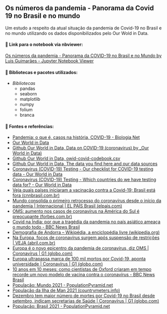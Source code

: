 ## Os números da pandemia - Panorama da Covid 19 no Brasil e no mundo

Um estudo a respeito da atual situação da pandemia de Covid-19 no Brasil e no mundo utilizando os dados disponibilizados pelo Our Wold in Data.

#### 🔗  Link para o notebook via nbviewer:

[Os números da pandemia - Panorama da COVID-19 no Brasil e no Mundo by Luis Guimarães - Jupyter Notebook Viewer](https://nbviewer.jupyter.org/github/LuisCSGuimaraes/AnalisePandemiaCovid19/blob/main/Notebook/Os%20n%C3%BAmeros%20da%20pandemia%20-%20Panorama%20da%20COVID-19%20no%20Brasil%20e%20no%20mundo.ipynb)

#### 📑   Bibliotecas e pacotes utilizados:

* *Bibliotecas*
	-   pandas
	-   seaborn
	-   matplotlib
	-   numpy
	-   folium
	-   branca

#### 📜  Fontes e referências:

-   [Pandemia: o que é, casos na história, COVID-19 - Biologia Net](https://www.biologianet.com/doencas/pandemia.htm)
-   [Our World in Data](https://ourworldindata.org/)
-   [Github Our World in Data, Data on COVID-19 (coronavirus) by _Our World in Data)](https://github.com/owid/covid-19-data/tree/master/public/data)
-   [Github Our World in Data, owid-covid-codebook.csv](https://github.com/owid/covid-19-data/blob/master/public/data/owid-covid-codebook.csv)
-   [Github Our World in Data, The data you find here and our data sources](https://github.com/owid/covid-19-data/tree/master/public/data#the-data-you-find-here-and-our-data-sources)
-   [Coronavirus (COVID-19) Testing - Our checklist for COVID-19 testing data - Our World in Data](https://ourworldindata.org/coronavirus-testing#our-checklist-for-covid-19-testing-data)
-   [Coronavirus (COVID-19) Testing - Which countries do we have testing data for? - Our World in Data](https://ourworldindata.org/coronavirus-testing#which-countries-do-we-have-testing-data-for)
-   [Veja quais países iniciaram a vacinação contra a Covid-19; Brasil está fora (cnnbrasil.com.br)](https://www.cnnbrasil.com.br/saude/2020/12/24/quais-os-paises-que-ja-comecaram-a-vacinacao-contra-a-covid-19)
-   [Mundo consolida o primeiro retrocesso do coronavírus desde o início da pandemia | Internacional | EL PAÍS Brasil (elpais.com)](https://brasil.elpais.com/internacional/2021-02-20/mundo-consolida-o-primeiro-retrocesso-do-coronavirus-desde-o-inicio-da-pandemia.html)
-   [OMS: aumento nos casos de coronavírus na América do Sul é preocupante (forbes.com.br)](https://forbes.com.br/colunas/2020/04/oms-aumento-nos-casos-de-coronavirus-na-america-do-sul-e-preocupante/)
-   [Covid na Índia: por que a tragédia da pandemia no país asiático ameaça o mundo todo - BBC News Brasil](https://www.bbc.com/portuguese/internacional-56900334)
-   [Demografia de Andorra – Wikipédia, a enciclopédia livre (wikipedia.org)](https://pt.wikipedia.org/wiki/Demografia_de_Andorra)
-   [Na Europa, focos de coronavírus surgem após suspensão de restrições | VEJA (abril.com.br)](https://veja.abril.com.br/mundo/na-europa-focos-de-coronavirus-surgem-apos-suspensao-de-restricoes/)
-   [Europa é o novo epicentro da pandemia de coronavírus, diz OMS | Coronavírus | G1 (globo.com)](https://g1.globo.com/bemestar/coronavirus/noticia/2020/03/13/europa-e-o-novo-epicentro-da-epidemia-de-coronavirus-diz-oms.ghtml)
-   [Europa ultrapassa marca de 100 mil mortos por Covid-19, aponta universidade | Coronavírus | G1 (globo.com)](https://g1.globo.com/bemestar/coronavirus/noticia/2020/04/19/europa-ultrapassa-marca-de-100-mil-mortos-por-covid-19-aponta-universidade.ghtml)
-   [10 anos em 10 meses: como cientistas de Oxford criaram em tempo recorde um novo modelo de vacina contra o coronavírus - BBC News Brasil](https://www.bbc.com/portuguese/internacional-55049893)
-   [População: Mundo 2021 - PopulationPyramid.net](https://www.populationpyramid.net/pt/mundo/2021/)
-   [População da Ilha de Man 2021 (countrymeters.info)](https://countrymeters.info/pt/Isle_of_Man)
-   [Dezembro tem maior número de mortes por Covid-19 no Brasil desde setembro, indicam secretarias de Saúde | Coronavírus | G1 (globo.com)](https://g1.globo.com/bemestar/coronavirus/noticia/2020/12/29/dezembro-tem-maior-numero-de-mortes-por-covid-19-no-brasil-desde-setembro-indicam-secretarias-de-saude.ghtml)
-   [População: Brasil 2021 - PopulationPyramid.net](https://www.populationpyramid.net/pt/brasil/2021/)
